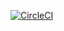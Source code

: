 [![CircleCI](https://circleci.com/gh/jremi/circleci-jest-basic-example-test.svg?style=svg)](https://circleci.com/gh/jremi/circleci-jest-basic-example-test)
